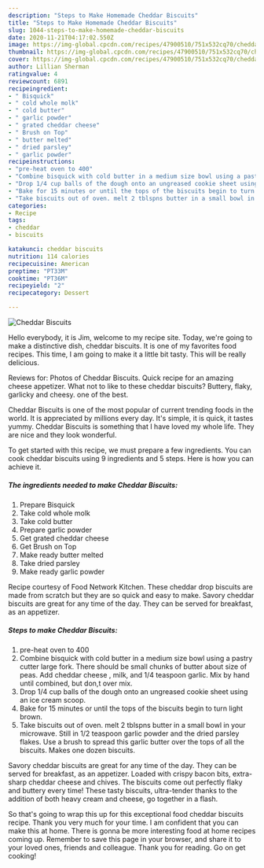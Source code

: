 ```yaml
---
description: "Steps to Make Homemade Cheddar Biscuits"
title: "Steps to Make Homemade Cheddar Biscuits"
slug: 1044-steps-to-make-homemade-cheddar-biscuits
date: 2020-11-21T04:17:02.550Z
image: https://img-global.cpcdn.com/recipes/47900510/751x532cq70/cheddar-biscuits-recipe-main-photo.jpg
thumbnail: https://img-global.cpcdn.com/recipes/47900510/751x532cq70/cheddar-biscuits-recipe-main-photo.jpg
cover: https://img-global.cpcdn.com/recipes/47900510/751x532cq70/cheddar-biscuits-recipe-main-photo.jpg
author: Lillian Sherman
ratingvalue: 4
reviewcount: 6891
recipeingredient:
- " Bisquick"
- " cold whole molk"
- " cold butter"
- " garlic powder"
- " grated cheddar cheese"
- " Brush on Top"
- " butter melted"
- " dried parsley"
- " garlic powder"
recipeinstructions:
- "pre-heat oven to 400"
- "Combine bisquick with cold butter in a medium size bowl using a pastry cutter  large fork.  There should be small chunks of butter about size of peas. Add cheddar cheese , milk, and 1/4 teaspoon garlic. Mix by hand until combined, but don,t over mix."
- "Drop 1/4 cup balls of the dough onto an ungreased cookie sheet using an ice cream scoop."
- "Bake for 15 minutes or until the tops of the biscuits begin to turn light brown."
- "Take biscuits out of oven. melt 2 tblspns butter in a small bowl in your microwave. Still in 1/2 teaspoon garlic powder and the dried parsley flakes. Use a brush to spread this garlic butter over the tops of all the biscuits. Makes one dozen biscuits."
categories:
- Recipe
tags:
- cheddar
- biscuits

katakunci: cheddar biscuits 
nutrition: 114 calories
recipecuisine: American
preptime: "PT33M"
cooktime: "PT36M"
recipeyield: "2"
recipecategory: Dessert

---
```



![Cheddar Biscuits](https://img-global.cpcdn.com/recipes/47900510/751x532cq70/cheddar-biscuits-recipe-main-photo.jpg)

Hello everybody, it is Jim, welcome to my recipe site. Today, we're going to make a distinctive dish, cheddar biscuits. It is one of my favorites food recipes. This time, I am going to make it a little bit tasty. This will be really delicious.

Reviews for: Photos of Cheddar Biscuits. Quick recipe for an amazing cheese appetizer. What not to like to these cheddar biscuits? Buttery, flaky, garlicky and cheesy. one of the best.

Cheddar Biscuits is one of the most popular of current trending foods in the world. It is appreciated by millions every day. It's simple, it is quick, it tastes yummy. Cheddar Biscuits is something that I have loved my whole life. They are nice and they look wonderful.


To get started with this recipe, we must prepare a few ingredients. You can cook cheddar biscuits using 9 ingredients and 5 steps. Here is how you can achieve it.

<!--inarticleads1-->

##### The ingredients needed to make Cheddar Biscuits:

1. Prepare  Bisquick
1. Take  cold whole molk
1. Take  cold butter
1. Prepare  garlic powder
1. Get  grated cheddar cheese
1. Get  Brush on Top
1. Make ready  butter melted
1. Take  dried parsley
1. Make ready  garlic powder


Recipe courtesy of Food Network Kitchen. These cheddar drop biscuits are made from scratch but they are so quick and easy to make. Savory cheddar biscuits are great for any time of the day. They can be served for breakfast, as an appetizer. 

<!--inarticleads2-->

##### Steps to make Cheddar Biscuits:

1. pre-heat oven to 400
1. Combine bisquick with cold butter in a medium size bowl using a pastry cutter  large fork.  There should be small chunks of butter about size of peas. Add cheddar cheese , milk, and 1/4 teaspoon garlic. Mix by hand until combined, but don,t over mix.
1. Drop 1/4 cup balls of the dough onto an ungreased cookie sheet using an ice cream scoop.
1. Bake for 15 minutes or until the tops of the biscuits begin to turn light brown.
1. Take biscuits out of oven. melt 2 tblspns butter in a small bowl in your microwave. Still in 1/2 teaspoon garlic powder and the dried parsley flakes. Use a brush to spread this garlic butter over the tops of all the biscuits. Makes one dozen biscuits.


Savory cheddar biscuits are great for any time of the day. They can be served for breakfast, as an appetizer. Loaded with crispy bacon bits, extra-sharp cheddar cheese and chives. The biscuits come out perfectly flaky and buttery every time! These tasty biscuits, ultra-tender thanks to the addition of both heavy cream and cheese, go together in a flash. 

So that's going to wrap this up for this exceptional food cheddar biscuits recipe. Thank you very much for your time. I am confident that you can make this at home. There is gonna be more interesting food at home recipes coming up. Remember to save this page in your browser, and share it to your loved ones, friends and colleague. Thank you for reading. Go on get cooking!
